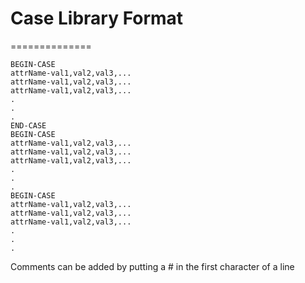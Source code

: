 # Case Library Format
==============

```
BEGIN-CASE
attrName-val1,val2,val3,...
attrName-val1,val2,val3,...
attrName-val1,val2,val3,...
.
.
.
END-CASE
BEGIN-CASE
attrName-val1,val2,val3,...
attrName-val1,val2,val3,...
attrName-val1,val2,val3,...
.
.
.
BEGIN-CASE
attrName-val1,val2,val3,...
attrName-val1,val2,val3,...
attrName-val1,val2,val3,...
.
.
.
```

Comments can be added by putting a # in the first character of a line